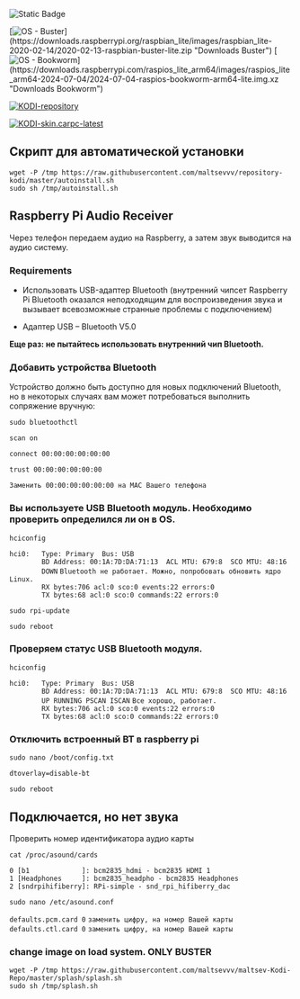 ![Static Badge](https://img.shields.io/badge/2%20%7C%203%20%7C%204%20%7C%205%20-2%20%7C%203%20%7C%204%20%7C%205?style=plastic&logo=raspberrypi&logoColor=red&label=Raspberry)


[![OS - Buster](https://img.shields.io/badge/OS-Buster_(Kodi_18)-blue?logo=linux&logoColor=white)](https://downloads.raspberrypi.org/raspbian_lite/images/raspbian_lite-2020-02-14/2020-02-13-raspbian-buster-lite.zip "Downloads Buster")
[![OS - Bookworm](https://img.shields.io/badge/OS-Bookworm_(Kodi_20)-blue?logo=linux&logo)](https://downloads.raspberrypi.com/raspios_lite_arm64/images/raspios_lite_arm64-2024-07-04/2024-07-04-raspios-bookworm-arm64-lite.img.xz "Downloads Bookworm")

[![KODI-repository](https://img.shields.io/badge/KODI-repository.maltsev_kodi.zip-red?logo=kodi)](https://github.com/maltsevvv/repository-kodi/raw/refs/heads/master/repository.maltsev_kodi.zip "Downloads Repository for auto update skin")

[![KODI-skin.carpc-latest](https://img.shields.io/badge/KODI-skin.carpc-Latest.zip-blue?logo=kodi)](https://github.com/maltsevvv/repository-kodi/blob/master/kodi20/skin.carpc/skin.carpc-latest.zip "Downloads Latest Version Skin CarPC for Kodi 20")

## Скрипт для автоматической установки  

    wget -P /tmp https://raw.githubusercontent.com/maltsevvv/repository-kodi/master/autoinstall.sh
    sudo sh /tmp/autoinstall.sh


## Raspberry Pi Audio Receiver

Через телефон передаем аудио на Raspberry, а затем звук выводится на аудио систему.

### Requirements

- Использовать USB-адаптер Bluetooth (внутренний чипсет Raspberry Pi Bluetooth оказался неподходящим для воспроизведения звука и вызывает всевозможные странные проблемы с подключением)

- Адаптер USB – Bluetooth V5.0

**Еще раз: не пытайтесь использовать внутренний чип Bluetooth.**

### Добавить устройства Bluetooth

Устройство должно быть доступно для новых подключений Bluetooth, но в некоторых случаях вам может потребоваться выполнить сопряжение вручную:

    sudo bluetoothctl

    scan on

    connect 00:00:00:00:00:00

    trust 00:00:00:00:00:00

 `Заменить 00:00:00:00:00:00 на MAC Вашего телефона`
### Вы используете USB Bluetooth модуль. Необходимо проверить определился ли он в OS.

    hciconfig

`hci0:   Type: Primary  Bus: USB`  
`        BD Address: 00:1A:7D:DA:71:13  ACL MTU: 679:8  SCO MTU: 48:16`  
`        DOWN` `Bluetooth не работает. Можно, попробовать обновить ядро Linux.`  
`        RX bytes:706 acl:0 sco:0 events:22 errors:0`  
`        TX bytes:68 acl:0 sco:0 commands:22 errors:0`  

    sudo rpi-update

    sudo reboot

### Проверяем статyс USB Bluetooth модуля.

    hciconfig

`hci0:   Type: Primary  Bus: USB`  
`        BD Address: 00:1A:7D:DA:71:13  ACL MTU: 679:8  SCO MTU: 48:16`  
`        UP RUNNING PSCAN ISCAN` `Все хорошо, работает.`  
`        RX bytes:706 acl:0 sco:0 events:22 errors:0`  
`        TX bytes:68 acl:0 sco:0 commands:22 errors:0`  

### Отключить встроенный BT в raspberry pi  

    sudo nano /boot/config.txt

`dtoverlay=disable-bt`

    sudo reboot


## Подключается, но нет звука

Проверить номер идентификатора аудио карты

    cat /proc/asound/cards

`0 [b1             ]: bcm2835_hdmi - bcm2835 HDMI 1`  
`1 [Headphones     ]: bcm2835_headpho - bcm2835 Headphones`  
`2 [sndrpihifiberry]: RPi-simple - snd_rpi_hifiberry_dac`

    sudo nano /etc/asound.conf

`defaults.pcm.card 0` `заменить цифру, на номер Вашей карты`  
`defaults.ctl.card 0` `заменить цифру, на номер Вашей карты`  

### change image on load system. ONLY BUSTER


    wget -P /tmp https://raw.githubusercontent.com/maltsevvv/maltsev-Kodi-Repo/master/splash/splash.sh
    sudo sh /tmp/splash.sh
